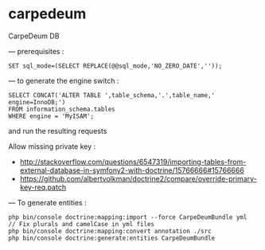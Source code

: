 carpedeum
=========

CarpeDeum DB

— prerequisites :
```
SET sql_mode=(SELECT REPLACE(@@sql_mode,'NO_ZERO_DATE',''));
```

— to generate the engine switch :
```
SELECT CONCAT('ALTER TABLE ',table_schema,'.',table_name,' engine=InnoDB;') 
FROM information_schema.tables 
WHERE engine = 'MyISAM';
```
and run the resulting requests

Allow missing private key : 
- http://stackoverflow.com/questions/6547319/importing-tables-from-external-database-in-symfony2-with-doctrine/15766666#15766666
- https://github.com/albertvolkman/doctrine2/compare/override-primary-key-req.patch

— To generate entities :
```
php bin/console doctrine:mapping:import --force CarpeDeumBundle yml
// Fix plurals and camelCase in yml files
php bin/console doctrine:mapping:convert annotation ./src
php bin/console doctrine:generate:entities CarpeDeumBundle
```
